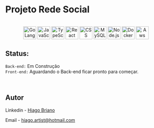 # Projeto Rede Social

<div align="center"><br>
  <img src="https://cdn.jsdelivr.net/gh/devicons/devicon/icons/go/go-original.svg"  alt="GoLang" width="40"/>
  <img src="https://cdn.jsdelivr.net/gh/devicons/devicon/icons/javascript/javascript-original.svg"  alt="JavaScript" width="40"/>
  <img src="https://cdn.jsdelivr.net/gh/devicons/devicon/icons/typescript/typescript-plain.svg" alt="TypeScript" width="40" height="40"/>
  <img src="https://cdn.jsdelivr.net/gh/devicons/devicon/icons/react/react-original.svg" alt="React" width="40" height="40"/>
  <img src="https://cdn.jsdelivr.net/gh/devicons/devicon/icons/css3/css3-original.svg" alt="CSS" width="40" height="40"/>
  <img src="https://cdn.jsdelivr.net/gh/devicons/devicon/icons/mysql/mysql-original-wordmark.svg" alt="MySQL" width="40" height="40"/>
  <img src="https://cdn.jsdelivr.net/gh/devicons/devicon/icons/nodejs/nodejs-original.svg" alt="Node.js" width="40" height="40"/>
  <img src="https://cdn.jsdelivr.net/gh/devicons/devicon/icons/docker/docker-original.svg" alt="Docker" width="40" height="40"/>
  <img src="https://cdn.iconscout.com/icon/free/png-512/amazon-aws-3628617-3029842.png?f=avif&w=256" alt="Aws" width="40" />
</div>

## Status:

`Back-end:`  Em Construção
<br />
`Front-end:` Aguardando o Back-end ficar pronto para começar.

<br />

## Autor

Linkedin - [Hiago Briano](https://www.linkedin.com/in/hiago-briano/)

Email - hiago.artist@hotmail.com
